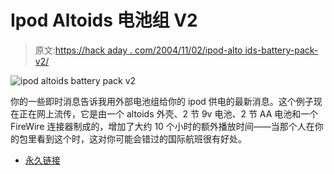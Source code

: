 # Ipod Altoids 电池组 V2

> 原文:[https://hack aday . com/2004/11/02/ipod-alto ids-battery-pack-v2/](https://hackaday.com/2004/11/02/ipod-altoids-battery-pack-v2/)

![ipod altoids battery pack v2](../Images/3c7432c7c6e3da774df6bb4572eaa05f.png)

你的一些即时消息告诉我用外部电池组给你的 ipod 供电的最新消息。这个例子现在正在网上流传，它是由一个 altoids 外壳、2 节 9v 电池、2 节 AA 电池和一个 FireWire 连接器制成的，增加了大约 10 个小时的额外播放时间——当那个人在你的包里看到这个时，这对你可能会错过的国际航班很有好处。

*   [永久链接](http://www.chrisdiclerico.com/mt/archives/001572.php)
